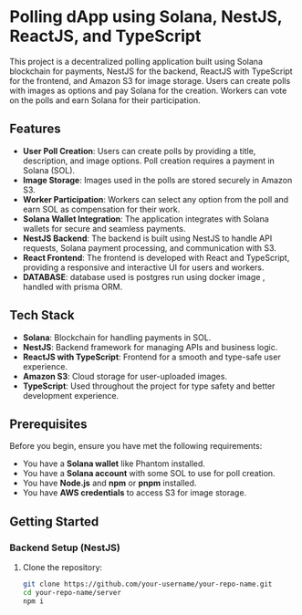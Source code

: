 # Polling dApp using Solana, NestJS, ReactJS, and TypeScript

This project is a decentralized polling application built using Solana blockchain for payments, NestJS for the backend, ReactJS with TypeScript for the frontend, and Amazon S3 for image storage. Users can create polls with images as options and pay Solana for the creation. Workers can vote on the polls and earn Solana for their participation.

## Features

- **User Poll Creation**: Users can create polls by providing a title, description, and image options. Poll creation requires a payment in Solana (SOL).
- **Image Storage**: Images used in the polls are stored securely in Amazon S3.
- **Worker Participation**: Workers can select any option from the poll and earn SOL as compensation for their work.
- **Solana Wallet Integration**: The application integrates with Solana wallets for secure and seamless payments.
- **NestJS Backend**: The backend is built using NestJS to handle API requests, Solana payment processing, and communication with S3.
- **React Frontend**: The frontend is developed with React and TypeScript, providing a responsive and interactive UI for users and workers.
- **DATABASE**: database used is postgres run using docker image , handled with prisma ORM.


## Tech Stack

- **Solana**: Blockchain for handling payments in SOL.
- **NestJS**: Backend framework for managing APIs and business logic.
- **ReactJS with TypeScript**: Frontend for a smooth and type-safe user experience.
- **Amazon S3**: Cloud storage for user-uploaded images.
- **TypeScript**: Used throughout the project for type safety and better development experience.

## Prerequisites

Before you begin, ensure you have met the following requirements:

- You have a **Solana wallet** like Phantom installed.
- You have a **Solana account** with some SOL to use for poll creation.
- You have **Node.js** and **npm** or **pnpm** installed.
- You have **AWS credentials** to access S3 for image storage.

## Getting Started

### Backend Setup (NestJS)

1. Clone the repository:

   ```bash
   git clone https://github.com/your-username/your-repo-name.git
   cd your-repo-name/server
   npm i
